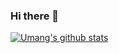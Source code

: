 ### Hi there 👋

<!--
**githubumang/githubumang** is a ✨ _special_ ✨ repository because its `README.md` (this file) appears on your GitHub profile.

Here are some ideas to get you started:

- 🔭 I’m currently working on ...
- 🌱 I’m currently learning ...
- 👯 I’m looking to collaborate on ...
- 🤔 I’m looking for help with ...
- 💬 Ask me about ...
- 📫 How to reach me: ...
- 😄 Pronouns: ...
- ⚡ Fun fact: ...
-->
[![Umang's github stats](https://github-readme-stats.vercel.app/api?username=githubumang&count_private=true&show_icons=true&theme=radical&hide_rank=false)](https://github.com/anuraghazra/github-readme-stats)

